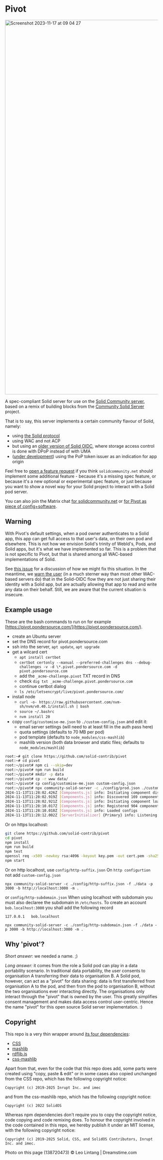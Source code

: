# Pivot

<img width="1230" alt="Screenshot 2023-11-17 at 09 04 27"
  src="https://github.com/solid-contrib/pivot/assets/408412/62dfdec2-eb7c-4d43-ad1b-4ea885b853fa">

A spec-compliant Solid server for use on the [Solid Community server](https://solidcommunity.net),
based on a remix of building blocks from the
[Community Solid Server](https://github.com/CommunitySolidServer/CommunitySolidServer) project.

That is to say, this server implements a certain community flavour of Solid, namely:
* using [the Solid protocol](https://solidproject.org/TR/protocol)
* using WAC and not ACP
* but using an [older version of Solid OIDC](https://github.com/solid/solid-oidc/tree/a5a966c7342da01a57bfb316e5533ea7d82fd245), where storage access control is done with DPoP instead of with UMA
* ([under development](https://github.com/solid-contrib/pivot/issues/64)) using the PoP token issuer as an indication for app origin

Feel free to [open a feature request](https://github.com/solid-contrib/pivot/issues/new) if you think
`solidcommunity.net` should implement some
additional feature - because it's a missing spec feature, or because it's a new optional or experimental
spec feature, or just because you want
to show a novel way for your Solid project to interact with a Solid pod server.

You can also join the Matrix chat [for solidcommunity.net](https://matrix.to/#/#solid_solidcommunity.net:gitter.im)
or [for Pivot as piece of config+software](https://matrix.to/#/#solid_pivot:matrix.org).

## Warning
With Pivot's default settings, when a pod owner authenticates to a Solid app, this app can get full access to that user's data, on their own pod and elsewhere. This is not how we envision Solid's trinity of WebId's, Pods, and Solid apps, but it's what we have implemented so far. This is a problem that is not specific to Pivot, but that is shared among all WAC-based implementations of Solid.

See [this issue](https://github.com/solid-contrib/pivot/issues/78) for a discussion of how we might fix this situation.
In the meantime, we [warn the user](https://github.com/solid-contrib/pivot/pull/38) (in a much sterner way than most other WAC-based servers do) that in the Solid-OIDC flow they are not just sharing their identity with a Solid app, but are actually allowing that app to read and write any data on their behalf. Still, we are aware that the current situation is insecure.

## Example usage

These are the bash commands to run on for example [https://pivot.pondersource.com/](https://pivot.pondersource.com/).
* create an Ubuntu server
* set the DNS record for pivot.pondersource.com
* ssh into the server, `apt update`, `apt upgrade`
* get a wilcard cert
  * `apt install certbot`
  * `certbot certonly --manual --preferred-challenges dns --debug-challenges -v -d \*.pivot.pondersource.com -d pivot.pondersource.com`
  * add the `_acme-challenge.pivot` TXT record in DNS
  * check `dig txt _acme-challenge.pivot.pondersource.com`
  * continue certbot dialog
  * `ls /etc/letsencrypt/live/pivot.pondersource.com/`
* install node
  * `curl -o- https://raw.githubusercontent.com/nvm-sh/nvm/v0.40.1/install.sh | bash`
  * `source ~/.bashrc`
  * `nvm install 20`
* copy `config/customise-me.json`  to `./custom-config.json` and edit it:
  * email server settings (will need to at least fill in the auth pass here)
  * quota settings (defaults to 70 MB per pod)
  * pod template (defaults to `node_modules/css-mashlib`)
  * mashlib version (both data browser and static files; defaults to `node_modules/mashlib`)

```bash
root:~# git clone https://github.com/solid-contrib/pivot
root:~# cd pivot
root:~/pivot# npm ci --skip=dev
root:~/pivot# npm run build
root:~/pivot# mkdir -p data
root:~/pivot# cp -r www data/
root:~/pivot# cp config/customise-me.json custom-config.json
root:~/pivot# npx community-solid-server -c ./config/prod.json ./custom-config.json -f ./data --httpsKey /etc/letsencrypt/live/pivot.pondersource.com/privkey.pem --httpsCert /etc/letsencrypt/live/pivot.pondersource.com/fullchain.pem -p 443 -b https://pivot.pondersource.com -m .
2024-11-13T11:28:02.426Z [Components.js] info: Initiating component discovery from /root/pivot
2024-11-13T11:28:02.919Z [Components.js] info: Discovered 169 component packages within 1339 packages
2024-11-13T11:28:02.921Z [Components.js] info: Initiating component loading
2024-11-13T11:28:10.017Z [Components.js] info: Registered 904 components
2024-11-13T11:28:10.018Z [Components.js] info: Loaded configs
2024-11-13T11:28:12.002Z [ServerInitializer] {Primary} info: Listening to server at https://localhost/
```

Or on https localhost:

```bash
git clone https://github.com/solid-contrib/pivot
cd pivot
npm install
npm run build
npm test
openssl req -x509 -newkey rsa:4096 -keyout key.pem -out cert.pem -sha256 -days 3650 -nodes -subj "/C=XX/ST=StateName/L=CityName/O=CompanyName/OU=CompanySectionName/CN=CommonNameOrHostname"
npm start
```

Or on http localhost, use `config/http-suffix.json`
On `http configurtion` not add `custom-config.json`
```
npx community-solid-server -c ./config/http-suffix.json -f ./data -p 3000 -b http://localhost:3000 -m .
```
or `config/http-subdomain.json`
When using localhost with subdomain you must also declaree the subdomain in `/etc/hosts`.
To create an account `bob.localhost:3000` you shall add the following record
```
127.0.0.1   bob.localhost
```
```
npx community-solid-server -c ./config/http-subdomain.json -f ./data -p 3000 -b http://localhost:3000 -m .
```
 

## Why 'pivot'?

_Short answer:_ we needed a name. ;)

_Long answer:_ it comes from the role a Solid pod can play in a data portability scenario.
In traditional data portability, the user consents to organisation A transferring their data to organisation B.
A Solid pod, however, can act as a "pivot" for data sharing: data is first transferred from organisation A to the pod,
and then from the pod to organisation B, without the two organisations ever interacting directly. The organisations only
interact through the "pivot" that is owned by the user.
This greatly simplifies consent management and makes data access control user-centric. Hence the name "pivot" for this
open source Solid server implementation. :)

## Copyright

This repo is a very thin wrapper around
[its four dependencies](https://github.com/solid-contrib/pivot/blob/70b0d5643d176ee90c70b955598973e3b97ab93d/package.json#L34-L39):
* [CSS](https://github.com/CommunitySolidServer/CommunitySolidServer)
* [mashlib](https://github.com/solidos/mashlib)
* [rdflib.js](https://github.com/linkeddata/rdflib.js)
* [css-mashlib](https://github.com/solidos/css-mashlib)

Apart from that, even for the code that this repo does add, some parts were
created using "copy, paste & edit" or in some cases also copied unchanged from the CSS repo,
which has the following copyright notice:

```
Copyright (c) 2019-2025 Inrupt Inc. and imec
```

and from the css-mashlib repo, which has the following copyright notice:
```
Copyright (c) 2022 SolidOS
```

Whereas npm dependencies don't require you to copy the copyright notice,
code copying and code remixing does. To honour the copyright involved in the
code contained in this repo, we hereby publish it under an MIT license,
with the following copyright notice:
```
Copyright (c) 2019-2025 Solid, CSS, and SolidOS Contributors, Inrupt Inc. and imec.
```

Photo on this page (138720473) © Leo Lintang | Dreamstime.com
